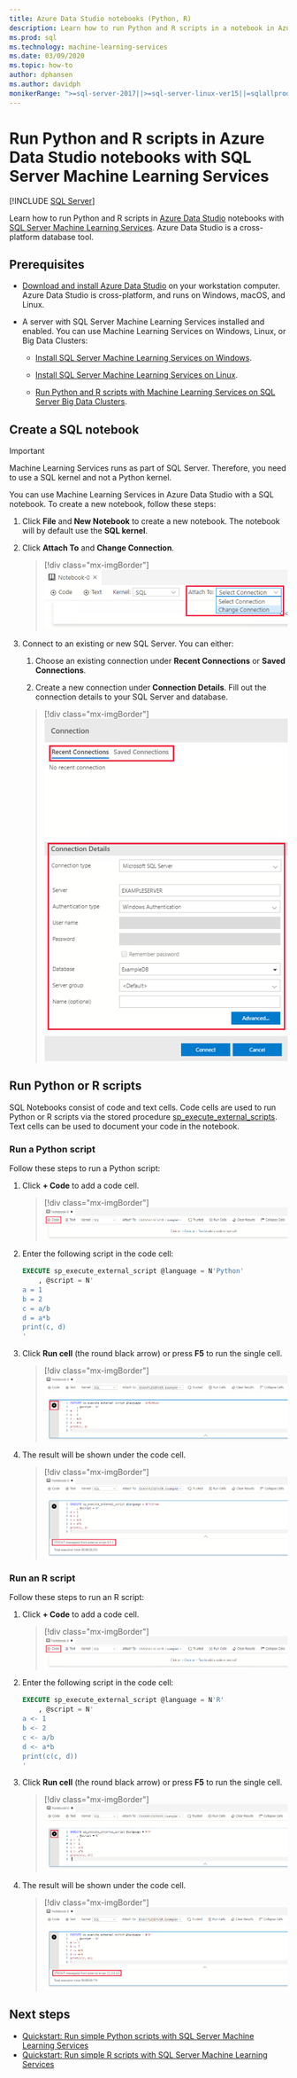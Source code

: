 ```yaml
---
title: Azure Data Studio notebooks (Python, R)
description: Learn how to run Python and R scripts in a notebook in Azure Data Studio with SQL Server Machine Learning Services.
ms.prod: sql
ms.technology: machine-learning-services
ms.date: 03/09/2020
ms.topic: how-to
author: dphansen
ms.author: davidph
monikerRange: ">=sql-server-2017||>=sql-server-linux-ver15||=sqlallproducts-allversions"
---
```

# Run Python and R scripts in Azure Data Studio notebooks with SQL Server Machine Learning Services
 [!INCLUDE [SQL Server](../../includes/applies-to-version/sqlserver.md)]

Learn how to run Python and R scripts in [Azure Data Studio](https://docs.microsoft.com/sql/azure-data-studio/what-is) notebooks with [SQL Server Machine Learning Services](../sql-server-machine-learning-services.md). Azure Data Studio is a cross-platform database tool.

## Prerequisites

- [Download and install Azure Data Studio](https://docs.microsoft.com/sql/azure-data-studio/download-azure-data-studio) on your workstation computer. Azure Data Studio is cross-platform, and runs on Windows, macOS, and Linux.

- A server with SQL Server Machine Learning Services installed and enabled. You can use Machine Learning Services on Windows, Linux, or Big Data Clusters:

    - [Install SQL Server Machine Learning Services on Windows](sql-machine-learning-services-windows-install.md).

    - [Install SQL Server Machine Learning Services on Linux](../../linux/sql-server-linux-setup-machine-learning.md).

    - [Run Python and R scripts with Machine Learning Services on SQL Server Big Data Clusters](../../big-data-cluster/machine-learning-services.md).

## Create a SQL notebook

> [!IMPORTANT]
> Machine Learning Services runs as part of SQL Server. Therefore, you need to use a SQL kernel and not a Python kernel.

You can use Machine Learning Services in Azure Data Studio with a SQL notebook. To create a new notebook, follow these steps:

1. Click **File** and **New Notebook** to create a new notebook. The notebook will by default use the **SQL kernel**.

1. Click **Attach To** and **Change Connection**. 

    > [!div class="mx-imgBorder"]
    > ![Azure Data Studio SQL Notebook change connection](media/ads-attach-to-connection.png)
    
1. Connect to an existing or new SQL Server. You can either:

    1. Choose an existing connection under **Recent Connections** or **Saved Connections**.

    1. Create a new connection under **Connection Details**. Fill out the connection details to your SQL Server and database.

    > [!div class="mx-imgBorder"]
    > ![Azure Data Studio SQL Notebook connection details](media/ads-connection-details.png)  

## Run Python or R scripts

SQL Notebooks consist of code and text cells. Code cells are used to run Python or R scripts via the stored procedure [sp_execute_external_scripts](../../relational-databases/system-stored-procedures/sp-execute-external-script-transact-sql.md). Text cells can be used to document your code in the notebook.

### Run a Python script

Follow these steps to run a Python script:

1. Click **+ Code** to add a code cell.

    > [!div class="mx-imgBorder"]
    > ![Azure Data Studio SQL Notebooks add code block](media/ads-add-code.png)  

1. Enter the following script in the code cell:

    ```sql
    EXECUTE sp_execute_external_script @language = N'Python'
        , @script = N'
    a = 1
    b = 2
    c = a/b
    d = a*b
    print(c, d)
    '
    ```

1. Click **Run cell** (the round black arrow) or press **F5** to run the single cell.

    > [!div class="mx-imgBorder"]
    > ![Azure Data Studio SQL Notebooks run Python code](media/ads-run-python.png)  

1. The result will be shown under the code cell.

    > [!div class="mx-imgBorder"]
    > ![Azure Data Studio SQL Notebook Python code output](media/ads-run-python-output.png)  

### Run an R script

Follow these steps to run an R script:

1. Click **+ Code** to add a code cell.

    > [!div class="mx-imgBorder"]
    > ![Azure Data Studio SQL Notebooks add code block](media/ads-add-code.png)  

1. Enter the following script in the code cell:

    ```sql
    EXECUTE sp_execute_external_script @language = N'R'
        , @script = N'
    a <- 1
    b <- 2
    c <- a/b
    d <- a*b
    print(c(c, d))
    '
    ```

1. Click **Run cell** (the round black arrow) or press **F5** to run the single cell.

    > [!div class="mx-imgBorder"]
    > ![Azure Data Studio SQL Notebooks run R code](media/ads-run-r.png)  

1. The result will be shown under the code cell.

    > [!div class="mx-imgBorder"]
    > ![Azure Data Studio SQL Notebook R code output](media/ads-run-r-output.png)  

## Next steps

- [Quickstart: Run simple Python scripts with SQL Server Machine Learning Services](../tutorials/quickstart-python-create-script.md)
- [Quickstart: Run simple R scripts with SQL Server Machine Learning Services](../tutorials/quickstart-r-create-script.md)
